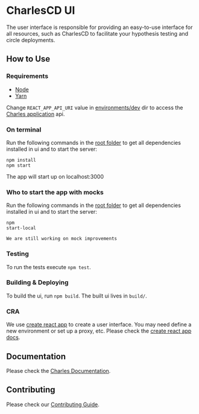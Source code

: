 # CharlesCD UI

The user interface is responsible for providing an easy-to-use interface for all resources, such as CharlesCD to facilitate your hypothesis testing and circle deployments.

## How to Use

### Requirements

  - [Node]
  - [Yarn]

Change `REACT_APP_API_URI` value in [environments/dev] dir to access the [Charles application] api.

### On terminal
Run the following commands in the [root folder] to get all dependencies installed in ui and to start the server:

```
npm install
npm start
```

The app will start up on localhost:3000

### Who to start the app with mocks
Run the following commands in the [root folder] to get all dependencies installed in ui and to start the server:

```
npm
start-local
```

`We are still working on mock improvements`

### Testing

To run the tests execute `npm test`.

### Building & Deploying

To build the ui, run `npm build`. The built ui lives in `build/`.

### CRA

We use [create react app] to create a user interface. You may need define a new environment or set up a proxy, etc. Please check the [create react app docs].


## Documentation

Please check the [Charles Documentation].

## Contributing

Please check our [Contributing Guide].

[Node]: https://nodejs.org/en/download
[Yarn]: https://classic.yarnpkg.com/docs/install
[environments/dev]: ./environments/dev
[Charles application]: https://github.com/ZupIT/charlescd/tree/master/moove
[root folder]: ./
[create react app]: https://create-react-app.dev/
[create react app docs]: https://create-react-app.dev/docs/getting-started
[Charles Documentation]: https://docs.charlescd.io/ 
[Contributing Guide]: https://docs.charlescd.io/

